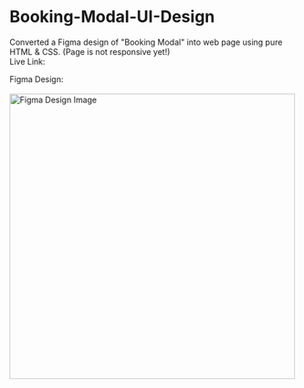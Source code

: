 # Booking-Modal-UI-Design
Converted a Figma design of "Booking Modal" into web page using pure HTML &amp; CSS.
(Page is not responsive yet!) <br>
Live Link:

Figma Design: <br><br>
<img src="https://uidesigndaily.fra1.digitaloceanspaces.com/uploads/1452/day_1452.png" alt="Figma Design Image" width=500px>
